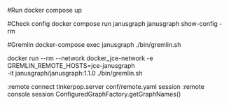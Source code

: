 #Run
docker compose up

#Check config
docker compose run janusgraph janusgraph show-config -rm

#Gremlin
docker-compose exec janusgraph ./bin/gremlin.sh

docker run --rm --network docker_jce-network -e GREMLIN_REMOTE_HOSTS=jce-janusgraph \
    -it janusgraph/janusgraph:1.1.0 ./bin/gremlin.sh

:remote connect tinkerpop.server conf/remote.yaml session
:remote console session
ConfiguredGraphFactory.getGraphNames()